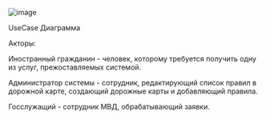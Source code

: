 ![image](https://github.com/user-attachments/assets/8f9103ac-55d1-4f1e-8405-7c0998fb9a5a)


UseCase Диаграмма

Акторы:

Иностранный гражданин - человек, которому требуется получить одну из услуг, прежоставляемых системой.

Администратор системы - сотрудник, редактирующий список правил в дорожной карте, создающий дорожные карты и добавляющий правила.

Госслужащий - сотрудник МВД, обрабатывающий заявки.

